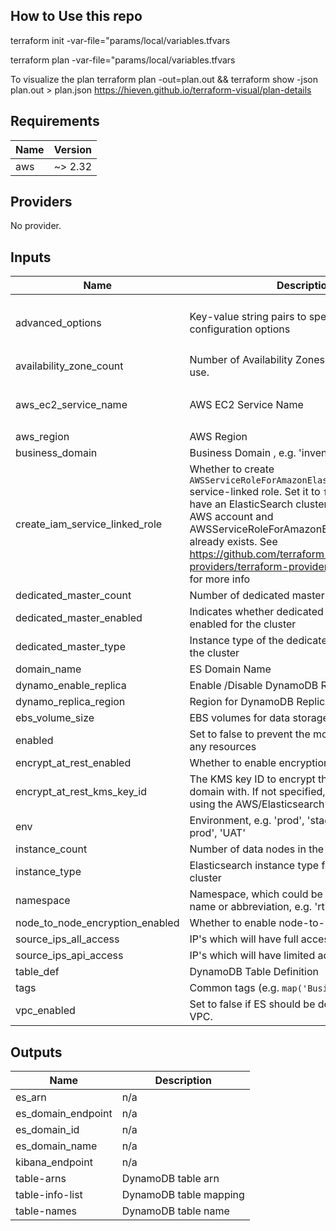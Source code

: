 ## How to Use this repo

terraform init  -var-file="params/local/variables.tfvars

terraform plan  -var-file="params/local/variables.tfvars

To visualize the plan 
terraform plan -out=plan.out && terraform show -json plan.out > plan.json
https://hieven.github.io/terraform-visual/plan-details

## Requirements

| Name | Version |
|------|---------|
| aws | ~> 2.32 |

## Providers

No provider.

## Inputs

| Name | Description | Type | Default | Required |
|------|-------------|------|---------|:--------:|
| advanced\_options | Key-value string pairs to specify advanced configuration options | `map` | <pre>{<br>  "rest.action.multi.allow_explicit_index": "true"<br>}</pre> | no |
| availability\_zone\_count | Number of Availability Zones for the domain to use. | `number` | `2` | no |
| aws\_ec2\_service\_name | AWS EC2 Service Name | `list(string)` | <pre>[<br>  "ec2.amazonaws.com"<br>]</pre> | no |
| aws\_region | AWS Region | `string` | `"us-east-1"` | no |
| business\_domain | Business Domain , e.g. 'inventory', 'parts' | `string` | `""` | no |
| create\_iam\_service\_linked\_role | Whether to create `AWSServiceRoleForAmazonElasticsearchService` service-linked role. Set it to `false` if you already have an ElasticSearch cluster created in the AWS account and AWSServiceRoleForAmazonElasticsearchService already exists. See https://github.com/terraform-providers/terraform-provider-aws/issues/5218 for more info | `bool` | `true` | no |
| dedicated\_master\_count | Number of dedicated master nodes in the cluster | `number` | `0` | no |
| dedicated\_master\_enabled | Indicates whether dedicated master nodes are enabled for the cluster | `bool` | `true` | no |
| dedicated\_master\_type | Instance type of the dedicated master nodes in the cluster | `string` | `"t2.small.elasticsearch"` | no |
| domain\_name | ES Domain Name | `string` | `""` | no |
| dynamo\_enable\_replica | Enable /Disable DynamoDB Replica Tables | `bool` | `true` | no |
| dynamo\_replica\_region | Region for DynamoDB Replica Tables | `string` | `""` | no |
| ebs\_volume\_size | EBS volumes for data storage in GB | `number` | `0` | no |
| enabled | Set to false to prevent the module from creating any resources | `bool` | `true` | no |
| encrypt\_at\_rest\_enabled | Whether to enable encryption at rest | `bool` | `true` | no |
| encrypt\_at\_rest\_kms\_key\_id | The KMS key ID to encrypt the Elasticsearch domain with. If not specified, then it defaults to using the AWS/Elasticsearch service KMS key | `string` | `""` | no |
| env | Environment, e.g. 'prod', 'staging', 'dev', 'pre-prod', 'UAT' | `string` | `""` | no |
| instance\_count | Number of data nodes in the cluster | `number` | `4` | no |
| instance\_type | Elasticsearch instance type for data nodes in the cluster | `string` | `"t2.small.elasticsearch"` | no |
| namespace | Namespace, which could be your organization name or abbreviation, e.g. 'rti' or 'ddoa' | `string` | `""` | no |
| node\_to\_node\_encryption\_enabled | Whether to enable node-to-node encryption | `bool` | `true` | no |
| source\_ips\_all\_access | IP's which will have full access | `list` | `[]` | no |
| source\_ips\_api\_access | IP's which will have limited access | `list` | `[]` | no |
| table\_def | DynamoDB Table Definition | `any` | `{}` | no |
| tags | Common tags (e.g. `map('BusinessUnit','XYZ')` | `map(string)` | `{}` | no |
| vpc\_enabled | Set to false if ES should be deployed outside of VPC. | `bool` | `false` | no |

## Outputs

| Name | Description |
|------|-------------|
| es\_arn | n/a |
| es\_domain\_endpoint | n/a |
| es\_domain\_id | n/a |
| es\_domain\_name | n/a |
| kibana\_endpoint | n/a |
| table-arns | DynamoDB table arn |
| table-info-list | DynamoDB table mapping |
| table-names | DynamoDB table name |

